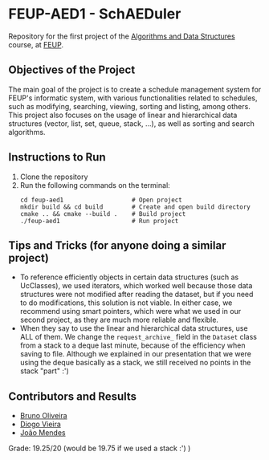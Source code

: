 # FEUP-AED1 - SchAEDuler

Repository for the first project of the [Algorithms and Data Structures](https://sigarra.up.pt/feup/pt/ucurr_geral.ficha_uc_view?pv_ocorrencia_id=520316) course, at [FEUP](https://sigarra.up.pt/feup/pt/web_page.inicial).

## Objectives of the Project

The main goal of the project is to create a schedule management system for FEUP's informatic system, with various functionalities related to schedules, such as modifying, searching, viewing, sorting and listing, among others. This project also focuses on the usage of linear and hierarchical data structures (vector, list, set, queue, stack, ...), as well as sorting and search algorithms.

## Instructions to Run

1. Clone the repository
2. Run the following commands on the terminal:
    ```
    cd feup-aed1                   # Open project
    mkdir build && cd build        # Create and open build directory
    cmake .. && cmake --build .    # Build project
    ./feup-aed1                    # Run project
    ```

## Tips and Tricks (for anyone doing a similar project)

 - To reference efficiently objects in certain data structures (such as UcClasses), we used iterators, which worked well because those data structures were not modified after reading the dataset, but if you need to do modifications, this solution is not viable. In either case, we recommend using smart pointers, which were what we used in our second project, as they are much more reliable and flexible.
 - When they say to use the linear and hierarchical data structures, use ALL of them. We change the `request_archive_` field in the `Dataset` class from a stack to a deque last minute, because of the efficiency when saving to file. Although we explained in our presentation that we were using the deque basically as a stack, we still received no points in the stack "part" :') 

 ## Contributors and Results

  - [Bruno Oliveira](https://github.com/Process-ing)
  - [Diogo Vieira](https://github.com/DiogoSV7)
  - [João Mendes](https://github.com/The-Memechanic)

Grade: 19.25/20 (would be 19.75 if we used a stack :') )


